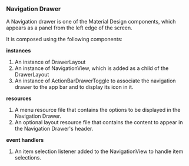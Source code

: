 ### Navigation Drawer

A Navigation drawer is one of the Material Design components, which appears as a panel from the left edge of the screen. 

It is composed using the following components:

**instances**

1. An instance of DrawerLayout
2. An instance of NavigationView, which is added as a child of the DrawerLayout
3. An instance of ActionBarDrawerToggle to associate the navigation drawer to the app bar and to display its icon in it.

**resources**

1. A menu resource file that contains the options to be displayed in the Navigation Drawer.
2. An optional layout resource file that contains the content to appear in the Navigation Drawer's header.

**event handlers**

1. An item selection listener added to the NavigationView to handle item selections.


